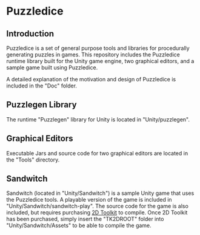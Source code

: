 Puzzledice
==========

Introduction
-------------

Puzzledice is a set of general purpose tools and libraries for procedurally generating puzzles in games. This repository includes the Puzzledice runtime library built for the Unity game engine, two graphical editors, and a sample game built using Puzzledice. 

A detailed explanation of the motivation and design of Puzzledice is included in the "Doc" folder.

Puzzlegen Library
------------------

The runtime "Puzzlegen" library for Unity is located in "Unity/puzzlegen". 

Graphical Editors
-------------------

Executable Jars and source code for two graphical editors are located in the "Tools" directory.

Sandwitch
----------

Sandwitch (located in "Unity/Sandwitch") is a sample Unity game that uses the Puzzledice tools. A playable version of the game is included in "Unity/Sandwitch/sandwitch-play". The source code for the game is also included, but requires purchasing <a href="http://www.unikronsoftware.com/2dtoolkit/">2D Toolkit</a> to compile. Once 2D Toolkit has been purchased, simply insert the "TK2DROOT" folder into "Unity/Sandwitch/Assets" to be able to compile the game.